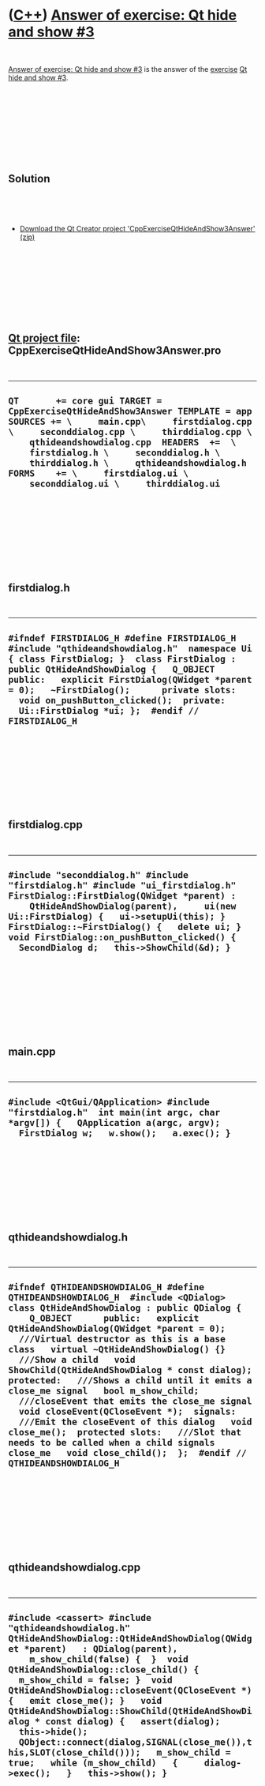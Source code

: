 



 

 

 

 

 

([C++](Cpp.htm)) [Answer of exercise: Qt hide and show \#3](CppExerciseQtHideAndShow3Answer.htm)
================================================================================================

 

[Answer of exercise: Qt hide and show
\#3](CppExerciseQtHideAndShow3Answer.htm) is the answer of the
[exercise](CppExercise.htm) [Qt hide and show
\#3](CppExerciseQtHideAndShow3.htm).

 

 

 

 

 

Solution
--------

 

 

-   [Download the Qt Creator project
    'CppExerciseQtHideAndShow3Answer' (zip)](CppExerciseQtHideAndShow3Answer.zip)

 

 

 

 

 

[Qt project file](CppQtProjectFile.htm): CppExerciseQtHideAndShow3Answer.pro
----------------------------------------------------------------------------

 

  ------------------------------------------------------------------------------------------------------------------------------------------------------------------------------------------------------------------------------------------------------------------------------------------------------------------------------------------------------------------------------------------------
  ` QT       += core gui TARGET = CppExerciseQtHideAndShow3Answer TEMPLATE = app SOURCES += \     main.cpp\     firstdialog.cpp \     seconddialog.cpp \     thirddialog.cpp \     qthideandshowdialog.cpp  HEADERS  +=  \     firstdialog.h \     seconddialog.h \     thirddialog.h \     qthideandshowdialog.h  FORMS    += \     firstdialog.ui \     seconddialog.ui \     thirddialog.ui `
  ------------------------------------------------------------------------------------------------------------------------------------------------------------------------------------------------------------------------------------------------------------------------------------------------------------------------------------------------------------------------------------------------

 

 

 

 

 

firstdialog.h
-------------

 

  ----------------------------------------------------------------------------------------------------------------------------------------------------------------------------------------------------------------------------------------------------------------------------------------------------------------------------------------------------------------------------------
  ` #ifndef FIRSTDIALOG_H #define FIRSTDIALOG_H  #include "qthideandshowdialog.h"  namespace Ui { class FirstDialog; }  class FirstDialog : public QtHideAndShowDialog {   Q_OBJECT      public:   explicit FirstDialog(QWidget *parent = 0);   ~FirstDialog();      private slots:   void on_pushButton_clicked();  private:   Ui::FirstDialog *ui; };  #endif // FIRSTDIALOG_H `
  ----------------------------------------------------------------------------------------------------------------------------------------------------------------------------------------------------------------------------------------------------------------------------------------------------------------------------------------------------------------------------------

 

 

 

 

 

firstdialog.cpp
---------------

 

  -------------------------------------------------------------------------------------------------------------------------------------------------------------------------------------------------------------------------------------------------------------------------------------------------------------------------------------------------------------
  ` #include "seconddialog.h" #include "firstdialog.h" #include "ui_firstdialog.h"  FirstDialog::FirstDialog(QWidget *parent) :     QtHideAndShowDialog(parent),     ui(new Ui::FirstDialog) {   ui->setupUi(this); }  FirstDialog::~FirstDialog() {   delete ui; }  void FirstDialog::on_pushButton_clicked() {   SecondDialog d;   this->ShowChild(&d); } `
  -------------------------------------------------------------------------------------------------------------------------------------------------------------------------------------------------------------------------------------------------------------------------------------------------------------------------------------------------------------

 

 

 

 

 

main.cpp
--------

 

  -------------------------------------------------------------------------------------------------------------------------------------------------------------------------
  ` #include <QtGui/QApplication> #include "firstdialog.h"  int main(int argc, char *argv[]) {   QApplication a(argc, argv);   FirstDialog w;   w.show();   a.exec(); } `
  -------------------------------------------------------------------------------------------------------------------------------------------------------------------------

 

 

 

 

 

qthideandshowdialog.h
---------------------

 

  -------------------------------------------------------------------------------------------------------------------------------------------------------------------------------------------------------------------------------------------------------------------------------------------------------------------------------------------------------------------------------------------------------------------------------------------------------------------------------------------------------------------------------------------------------------------------------------------------------------------------------------------------------------------------------------------------------------------------------------------------------------------------
  ` #ifndef QTHIDEANDSHOWDIALOG_H #define QTHIDEANDSHOWDIALOG_H  #include <QDialog>  class QtHideAndShowDialog : public QDialog {     Q_OBJECT      public:   explicit QtHideAndShowDialog(QWidget *parent = 0);    ///Virtual destructor as this is a base class   virtual ~QtHideAndShowDialog() {}    ///Show a child   void ShowChild(QtHideAndShowDialog * const dialog);  protected:   ///Shows a child until it emits a close_me signal   bool m_show_child;    ///closeEvent that emits the close_me signal   void closeEvent(QCloseEvent *);  signals:   ///Emit the closeEvent of this dialog   void close_me();  protected slots:   ///Slot that needs to be called when a child signals close_me   void close_child();  };  #endif // QTHIDEANDSHOWDIALOG_H `
  -------------------------------------------------------------------------------------------------------------------------------------------------------------------------------------------------------------------------------------------------------------------------------------------------------------------------------------------------------------------------------------------------------------------------------------------------------------------------------------------------------------------------------------------------------------------------------------------------------------------------------------------------------------------------------------------------------------------------------------------------------------------------

 

 

 

 

 

qthideandshowdialog.cpp
-----------------------

 

  ---------------------------------------------------------------------------------------------------------------------------------------------------------------------------------------------------------------------------------------------------------------------------------------------------------------------------------------------------------------------------------------------------------------------------------------------------------------------------------------------------------------------------------------------------------------------------------------------------------
  ` #include <cassert> #include "qthideandshowdialog.h"  QtHideAndShowDialog::QtHideAndShowDialog(QWidget *parent)   : QDialog(parent),     m_show_child(false) {  }  void QtHideAndShowDialog::close_child() {   m_show_child = false; }  void QtHideAndShowDialog::closeEvent(QCloseEvent *) {   emit close_me(); }   void QtHideAndShowDialog::ShowChild(QtHideAndShowDialog * const dialog) {   assert(dialog);   this->hide();   QObject::connect(dialog,SIGNAL(close_me()),this,SLOT(close_child()));   m_show_child = true;   while (m_show_child)   {     dialog->exec();   }   this->show(); } `
  ---------------------------------------------------------------------------------------------------------------------------------------------------------------------------------------------------------------------------------------------------------------------------------------------------------------------------------------------------------------------------------------------------------------------------------------------------------------------------------------------------------------------------------------------------------------------------------------------------------

 

 

 

 

 

seconddialog.h
--------------

 

  ----------------------------------------------------------------------------------------------------------------------------------------------------------------------------------------------------------------------------------------------------------------------------------------------------------------------------------------------------------------------------------------------------------------------------------------------
  ` #ifndef SECONDDIALOG_H #define SECONDDIALOG_H  #include "qthideandshowdialog.h"  namespace Ui { class SecondDialog; }  class SecondDialog : public QtHideAndShowDialog {     Q_OBJECT      public:   explicit SecondDialog(QWidget *parent = 0);   ~SecondDialog();      private slots:   void on_button_goto_third_clicked();    void on_button_back_to_first_clicked();  private:   Ui::SecondDialog *ui; };  #endif // SECONDDIALOG_H `
  ----------------------------------------------------------------------------------------------------------------------------------------------------------------------------------------------------------------------------------------------------------------------------------------------------------------------------------------------------------------------------------------------------------------------------------------------

 

 

 

 

 

seconddialog.cpp
----------------

 

  ----------------------------------------------------------------------------------------------------------------------------------------------------------------------------------------------------------------------------------------------------------------------------------------------------------------------------------------------------------------------------------------------------------------------------------------------------------------------------------------------------------------------------------
  ` #include <cassert> #include "seconddialog.h" #include "ui_seconddialog.h" #include "thirddialog.h"  SecondDialog::SecondDialog(QWidget *parent) :     QtHideAndShowDialog(parent),     ui(new Ui::SecondDialog) {   ui->setupUi(this); }  SecondDialog::~SecondDialog() {   delete ui; }  void SecondDialog::on_button_back_to_first_clicked() {   close(); }  void SecondDialog::on_button_goto_third_clicked() {   ThirdDialog d;   this->ShowChild(&d);   if (d.m_back_to_which_dialog == 1)   {     this->close();   } } `
  ----------------------------------------------------------------------------------------------------------------------------------------------------------------------------------------------------------------------------------------------------------------------------------------------------------------------------------------------------------------------------------------------------------------------------------------------------------------------------------------------------------------------------------

 

 

 

 

 

thirddialog.h
-------------

 

  ----------------------------------------------------------------------------------------------------------------------------------------------------------------------------------------------------------------------------------------------------------------------------------------------------------------------------------------------------------------------------------------------------------------------------------------------------------------------------------
  ` #ifndef THIRDDIALOG_H #define THIRDDIALOG_H  #include "qthideandshowdialog.h"  namespace Ui { class ThirdDialog; }  class ThirdDialog : public QtHideAndShowDialog {     Q_OBJECT       public:     explicit ThirdDialog(QWidget *parent = 0);     ~ThirdDialog();      int m_back_to_which_dialog;  private slots:     void on_button_back_to_first_clicked();      void on_button_back_to_second_clicked();  private:     Ui::ThirdDialog *ui; };  #endif // THIRDDIALOG_H `
  ----------------------------------------------------------------------------------------------------------------------------------------------------------------------------------------------------------------------------------------------------------------------------------------------------------------------------------------------------------------------------------------------------------------------------------------------------------------------------------

 

 

 

 

 

thirddialog.cpp
---------------

 

  ----------------------------------------------------------------------------------------------------------------------------------------------------------------------------------------------------------------------------------------------------------------------------------------------------------------------------------------------------------------------------------------------------------------------------------------------------------------------------------------------------------------------------------------------------
  ` #include "thirddialog.h" #include "ui_thirddialog.h"  ThirdDialog::ThirdDialog(QWidget *parent) :     QtHideAndShowDialog(parent),     m_back_to_which_dialog(2), //When user closes the dialog, go back to the previous/second dialog     ui(new Ui::ThirdDialog) {   ui->setupUi(this); }  ThirdDialog::~ThirdDialog() {   delete ui; }  void ThirdDialog::on_button_back_to_first_clicked() {   m_back_to_which_dialog = 1;   close(); }  void ThirdDialog::on_button_back_to_second_clicked() {   m_back_to_which_dialog = 2;   close(); } `
  ----------------------------------------------------------------------------------------------------------------------------------------------------------------------------------------------------------------------------------------------------------------------------------------------------------------------------------------------------------------------------------------------------------------------------------------------------------------------------------------------------------------------------------------------------

 

 

 

 

 





 




This page has been created by the [tool](Tools.htm)
[CodeToHtml](ToolCodeToHtml.htm)
